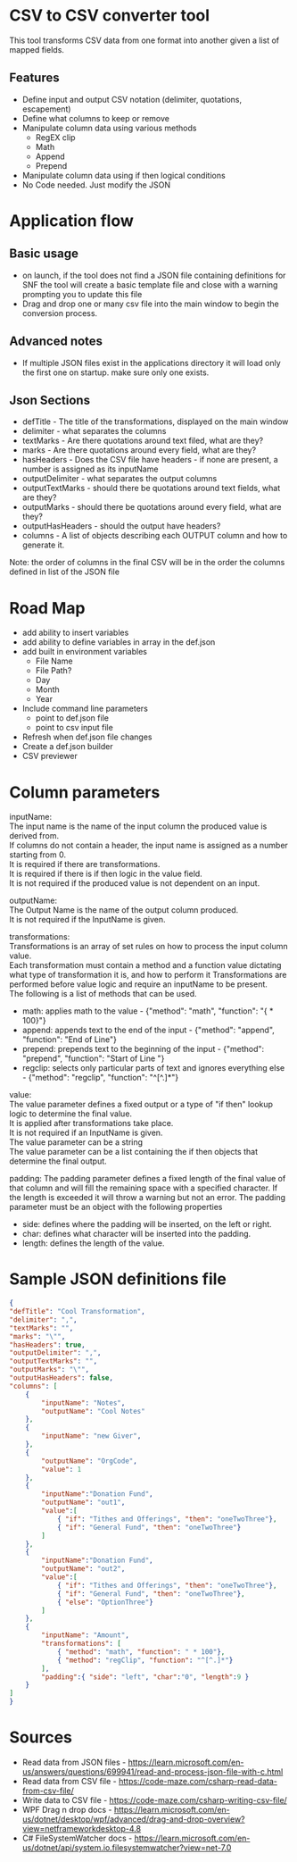 # CSV to CSV converter tool
This tool transforms CSV data from one format into another given a list of mapped fields.

## Features
- Define input and output CSV notation (delimiter, quotations, escapement)
- Define what columns to keep or remove
- Manipulate column data using various methods
  - RegEX clip
  - Math
  - Append
  - Prepend
- Manipulate column data using if then logical conditions
- No Code needed. Just modify the JSON

# Application flow
## Basic usage
- on launch, if the tool does not find a JSON file containing definitions for SNF the tool will create a basic template file and close with a warning prompting you to update this file
- Drag and drop one or many csv file into the main window to begin the conversion process. 

## Advanced notes
- If multiple JSON files exist in the applications directory it will load only the first one on startup. make sure only one exists.

## Json Sections
- defTitle - The title of the transformations, displayed on the main window
- delimiter - what separates the columns
- textMarks - Are there quotations around text filed, what are they?
- marks - Are there quotations around every field, what are they?
- hasHeaders - Does the CSV file have headers - if none are present, a number is assigned as its inputName
- outputDelimiter - what separates the output columns
- outputTextMarks - should there be quotations around text fields, what are they?
- outputMarks - should there be quotations around every field, what are they?
- outputHasHeaders - should the output have headers?
- columns - A list of objects describing each OUTPUT column and how to generate it.

Note: the order of columns in the final CSV will be in the order the columns defined in list of the JSON file

# Road Map
- add ability to insert variables
- add ability to define variables in array in the def.json
- add built in environment variables
  - File Name
  - File Path?
  - Day
  - Month
  - Year
- Include command line parameters
  - point to def.json file
  - point to csv input file
- Refresh when def.json file changes
- Create a def.json builder
- CSV previewer

# Column parameters
inputName:  
The input name is the name of the input column the produced value is derived from.  
If columns do not contain a header, the input name is assigned as a number starting from 0.  
It is required if there are transformations.  
It is required if there is if then logic in the value field.  
It is not required if the produced value is not dependent on an input. 

outputName:  
The Output Name is the name of the output column produced.  
It is not required if the InputName is given.  

transformations:  
Transformations is an array of set rules on how to process the input column value.  
Each transformation must contain a method and a function value dictating what type of transformation it is, and how to perform it
Transformations are performed before value logic and require an inputName to be present.  
The following is a list of methods that can be used.  
  - math: applies math to the value - {"method": "math", "function": "{ * 100}"}
  - append: appends text to the end of the input - {"method": "append", "function": "End of Line"}
  - prepend: prepends text to the beginning of the input - {"method": "prepend", "function": "Start of Line "}
  - regclip: selects only particular parts of text and ignores everything else - {"method": "regclip", "function": "^[^.]*"}

value:  
The value parameter defines a fixed output or a type of "if then" lookup logic to determine the final value.  
It is applied after transformations take place.  
It is not required if an InputName is given.  
The value parameter can be a string  
The value parameter can be a list containing the if then objects that determine the final output.  

padding:
The padding parameter defines a fixed length of the final value of that column and will fill the remaining space with a specified character.
If the length is exceeded it will throw a warning but not an error.
The padding parameter must be an object with the following properties
- side: defines where the padding will be inserted, on the left or right.
- char: defines what character will be inserted into the padding.
- length: defines the length of the value. 


# Sample JSON definitions file
```JSON
{
"defTitle": "Cool Transformation",
"delimiter": ",",
"textMarks": "",
"marks": "\"",
"hasHeaders": true,
"outputDelimiter": ",",
"outputTextMarks": "",
"outputMarks": "\"",
"outputHasHeaders": false,
"columns": [
	{
		"inputName": "Notes",
		"outputName": "Cool Notes"
	},
	{
		"inputName": "new Giver",
	},
	{
		"outputName": "OrgCode",
		"value": 1
	},
	{
		"inputName":"Donation Fund",
		"outputName": "out1",
		"value":[
			{ "if": "Tithes and Offerings", "then": "oneTwoThree"},
			{ "if": "General Fund", "then": "oneTwoThree"}
		]
	},
	{
		"inputName":"Donation Fund",
		"outputName": "out2",
		"value":[
			{ "if": "Tithes and Offerings", "then": "oneTwoThree"},
			{ "if": "General Fund", "then": "oneTwoThree"},
			{ "else": "OptionThree"}
		]
	},
	{
		"inputName": "Amount",
		"transformations": [
			{ "method": "math", "function": " * 100"},
			{ "method": "regClip", "function": "^[^.]*"}
		],
		"padding":{ "side": "left", "char":"0", "length":9 }
	}
]
}
```

# Sources
- Read data from JSON files - https://learn.microsoft.com/en-us/answers/questions/699941/read-and-process-json-file-with-c.html
- Read data from CSV file - https://code-maze.com/csharp-read-data-from-csv-file/
- Write data to CSV file - https://code-maze.com/csharp-writing-csv-file/
- WPF Drag n drop docs - https://learn.microsoft.com/en-us/dotnet/desktop/wpf/advanced/drag-and-drop-overview?view=netframeworkdesktop-4.8
- C# FileSystemWatcher docs - https://learn.microsoft.com/en-us/dotnet/api/system.io.filesystemwatcher?view=net-7.0
